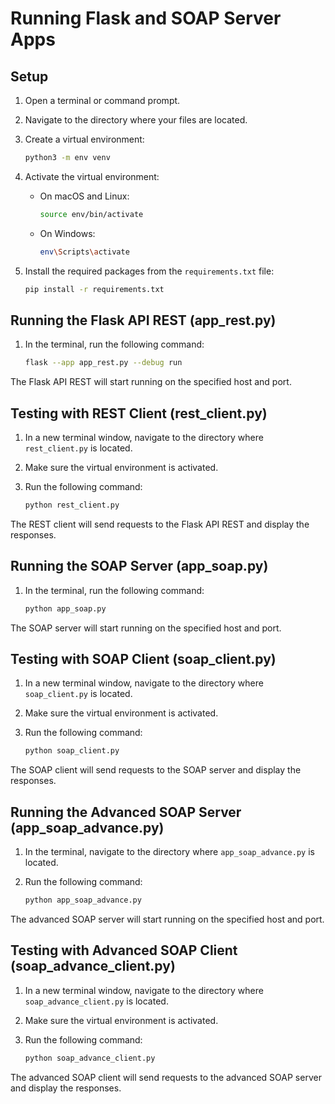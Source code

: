 # Running Flask and SOAP Server Apps

## Setup

1. Open a terminal or command prompt.
2. Navigate to the directory where your files are located.
3. Create a virtual environment:

    ```bash
    python3 -m env venv
    ```

4. Activate the virtual environment:

    - On macOS and Linux:

      ```bash
      source env/bin/activate
      ```

    - On Windows:

      ```bash
      env\Scripts\activate
      ```

5. Install the required packages from the `requirements.txt` file:

    ```bash
    pip install -r requirements.txt
    ```

## Running the Flask API REST (app_rest.py)

1. In the terminal, run the following command:

    ```bash
    flask --app app_rest.py --debug run  
    ```

The Flask API REST will start running on the specified host and port.


## Testing with REST Client (rest_client.py)

1. In a new terminal window, navigate to the directory where `rest_client.py` is located.
2. Make sure the virtual environment is activated.
3. Run the following command:

    ```bash
    python rest_client.py
    ```

The REST client will send requests to the Flask API REST and display the responses.


## Running the SOAP Server (app_soap.py)

1. In the terminal, run the following command:

    ```bash
    python app_soap.py
    ```

The SOAP server will start running on the specified host and port.


## Testing with SOAP Client (soap_client.py)

1. In a new terminal window, navigate to the directory where `soap_client.py` is located.
2. Make sure the virtual environment is activated.
3. Run the following command:

    ```bash
    python soap_client.py
    ```

The SOAP client will send requests to the SOAP server and display the responses.


## Running the Advanced SOAP Server (app_soap_advance.py)

1. In the terminal, navigate to the directory where `app_soap_advance.py` is located.
2. Run the following command:

    ```bash
    python app_soap_advance.py
    ```

The advanced SOAP server will start running on the specified host and port.

## Testing with Advanced SOAP Client (soap_advance_client.py)

1. In a new terminal window, navigate to the directory where `soap_advance_client.py` is located.
2. Make sure the virtual environment is activated.
3. Run the following command:

    ```bash
    python soap_advance_client.py
    ```

The advanced SOAP client will send requests to the advanced SOAP server and display the responses.